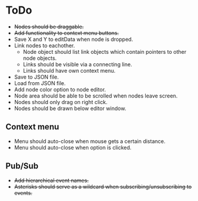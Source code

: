 # ToDo
+ ~~Nodes should be draggable.~~
+ ~~Add functionality to context menu buttons.~~
+ Save X and Y to editData when node is dropped.
+ Link nodes to eachother.
  - Node object should list link objects which contain pointers to other node
  objects.
  - Links should be visible via a connecting line.
  - Links should have own context menu.
+ Save to JSON file.
+ Load from JSON file.
+ Add node color option to node editor.
+ Node area should be able to be scrolled when nodes leave screen.
+ Nodes should only drag on right click.
+ Nodes should be drawn below editor window.

## Context menu
- Menu should auto-close when mouse gets a certain distance.
- Menu should auto-close when option is clicked.

## Pub/Sub
- ~~Add hierarchical event names.~~
- ~~Asterisks should serve as a wildcard when subscribing/unsubscribing to events.~~